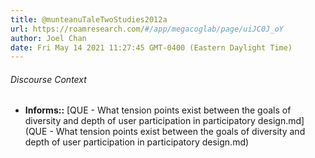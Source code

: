 ```yaml
---
title: @munteanuTaleTwoStudies2012a
url: https://roamresearch.com/#/app/megacoglab/page/uiJC0J_oY
author: Joel Chan
date: Fri May 14 2021 11:27:45 GMT-0400 (Eastern Daylight Time)
---
```




###### Discourse Context

- **Informs::** [QUE - What tension points exist between the goals of diversity and depth of user participation in participatory design.md](QUE - What tension points exist between the goals of diversity and depth of user participation in participatory design.md)

